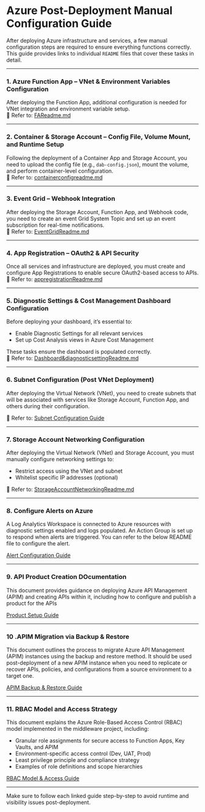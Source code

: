 #  Azure Post-Deployment Manual Configuration Guide

After deploying Azure infrastructure and services, a few manual configuration steps are required to ensure everything functions correctly. This guide provides links to individual `README` files that cover these tasks in detail.

---

### 1. Azure Function App – VNet & Environment Variables Configuration

After deploying the Function App, additional configuration is needed for VNet integration and environment variable setup.  
📄 Refer to: [FAReadme.md](./ReadmeFile/FAReadme.md)

---

### 2. Container & Storage Account – Config File, Volume Mount, and Runtime Setup

Following the deployment of a Container App and Storage Account, you need to upload the config file (e.g., `dab-config.json`), mount the volume, and perform container-level configuration.  
📄 Refer to: [containerconfigreadme.md](./ReadmeFile/containerconfigreadme.md)

---

### 3. Event Grid – Webhook Integration

After deploying the Storage Account, Function App, and Webhook code, you need to create an event Grid System Topic and set up an event subscription for real-time notifications.  
📄 Refer to: [EventGridReadme.md](./ReadmeFile/EventGridReadme.md)

---

### 4. App Registration – OAuth2 & API Security

Once all services and infrastructure are deployed, you must create and configure App Registrations to enable secure OAuth2-based access to APIs.  
📄 Refer to: [appregistrationReadme.md](./ReadmeFile/appregistrationReadme.md)

---

### 5. Diagnostic Settings & Cost Management Dashboard Configuration

Before deploying your dashboard, it’s essential to:

- Enable Diagnostic Settings for all relevant services
- Set up Cost Analysis views in Azure Cost Management

These tasks ensure the dashboard is populated correctly.  
📄 Refer to: [Dashboard&diagnosticsettingReadme.md](./ReadmeFile/Dashboard%26diagnosticsettingReadme.md)

---

### 6.  Subnet Configuration (Post VNet Deployment)

After deploying the Virtual Network (VNet), you need to create subnets that will be associated with services like Storage Account, Function App, and others during their configuration.

📄 Refer to: [Subnet Configuration Guide](./ReadmeFile/subnetreadme.md)

---

### 7. Storage Account Networking Configuration

After deploying the Virtual Network (VNet) and Storage Account, you must manually configure networking settings to:

- Restrict access using the VNet and subnet
- Whitelist specific IP addresses (optional)

📄 Refer to: [StorageAccountNetworkingReadme.md](./ReadmeFile/StorageAccountNetworkingReadme.md)

---

### 8. Configure Alerts on Azure
A Log Analytics Workspace is connected to Azure resources with diagnostic settings enabled and logs populated. An Action Group is set up to respond when alerts are triggered.
You can refer to the below README file to configure the alert.

[Alert Configuration Guide](ReadmeFile/alertreadme.md)

---

### 9. API Product Creation DOcumentation 
This document provides guidance on deploying Azure API Management (APIM) and creating APIs within it, including how to configure and publish a product for the APIs

[Product Setup Guide](ReadmeFile/APIProductCreationReadme.md)

---

### 10 .APIM Migration via Backup & Restore

This document outlines the process to migrate Azure API Management (APIM) instances using the backup and restore method. It should be used post-deployment of a new APIM instance when you need to replicate or recover APIs, policies, and configurations from a source environment to a target one.


[APIM Backup & Restore Guide](ReadmeFile/APIMBackup&RestoreReadme.md)

---

### 11. RBAC Model and Access Strategy

This document explains the Azure Role-Based Access Control (RBAC) model implemented in the middleware project, including:
- Granular role assignments for secure access to Function Apps, Key Vaults, and APIM
- Environment-specific access control (Dev, UAT, Prod)
- Least privilege principle and compliance strategy
- Examples of role definitions and scope hierarchies

[RBAC Model & Access Guide](ReadmeFile/Rbac%20readmefile.md)

---


Make sure to follow each linked guide step-by-step to avoid runtime and visibility issues post-deployment. 


